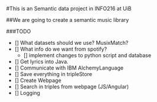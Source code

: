 #This is an Semantic data project in INFO216 at UiB

##We are going to create a semantic music library

###TODO

- [] What datasets should we use? MusixMatch? 
- [] What info do we want from spotify?
    - [] implement changes to python script and database
- [] Get lyrics into Java.
- [] Communicate with IBM AlchemyLanguage
- [] Save everything in tripleStore
- [] Create Webpage
- [] Search in triples from webpage (JS/Angular)
- [] Logging
